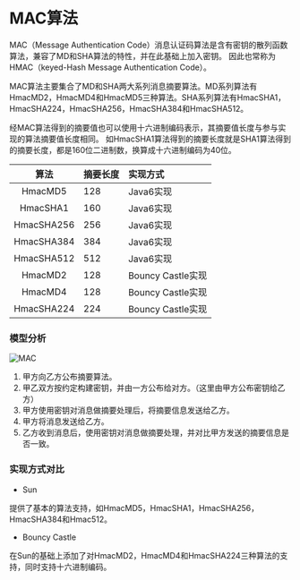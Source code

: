 MAC算法
===

MAC（Message Authentication Code）消息认证码算法是含有密钥的散列函数算法，兼容了MD和SHA算法的特性，并在此基础上加入密钥。
因此也常称为HMAC（keyed-Hash Message Authentication Code）。

MAC算法主要集合了MD和SHA两大系列消息摘要算法。MD系列算法有HmacMD2，HmacMD4和HmacMD5三种算法。SHA系列算法有HmacSHA1，
HmacSHA224，HmacSHA256，HmacSHA384和HmacSHA512。

经MAC算法得到的摘要值也可以使用十六进制编码表示，其摘要值长度与参与实现的算法摘要值长度相同。
如HmacSHA1算法得到的摘要长度就是SHA1算法得到的摘要长度，都是160位二进制数，换算成十六进制编码为40位。

| 算法   |  摘要长度 |     实现方式       |
| :--------: | :-- |        :--        |
| HmacMD5    | 128 | Java6实现         |
| HmacSHA1   | 160 | Java6实现         |
| HmacSHA256 | 256 | Java6实现         |
| HmacSHA384 | 384 | Java6实现         |
| HmacSHA512 | 512 | Java6实现         |
| HmacMD2    | 128 | Bouncy Castle实现 |
| HmacMD4    | 128 | Bouncy Castle实现 |
| HmacSHA224 | 224 | Bouncy Castle实现 |

### 模型分析

![MAC](book/img/2.3-mac.png)

1. 甲方向乙方公布摘要算法。
2. 甲乙双方按约定构建密钥，并由一方公布给对方。（这里由甲方公布密钥给乙方）
3. 甲方使用密钥对消息做摘要处理后，将摘要信息发送给乙方。
4. 甲方将消息发送给乙方。
5. 乙方收到消息后，使用密钥对消息做摘要处理，并对比甲方发送的摘要信息是否一致。


### 实现方式对比

- Sun

提供了基本的算法支持，如HmacMD5，HmacSHA1，HmacSHA256，HmacSHA384和Hmac512。

- Bouncy Castle

在Sun的基础上添加了对HmacMD2，HmacMD4和HmacSHA224三种算法的支持，同时支持十六进制编码。
